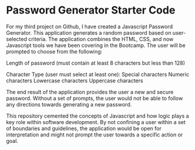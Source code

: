 # Password Generator Starter Code
For my third project on Github, I have created a Javascript Password Generator. This application generates a random password based on user-selected criteria. The application combines the HTML, CSS, and now Javascript tools we have been covering in the Bootcamp. The user will be prompted to choose from the following:

Length of password (must contain at least 8 characters but less than 128)

Character Type (user must select at least one): Special characters Numeric characters Lowercase characters Uppercase characters

The end result of the application provides the user a new and secure password. Without a set of prompts, the user would not be able to follow any directions towards generating a new password.

This repository cemented the concepts of Javascript and how logic plays a key role within software development. By not confining a user within a set of boundaries and guidelines, the application would be open for interpretation and might not prompt the user towards a specific action or goal.